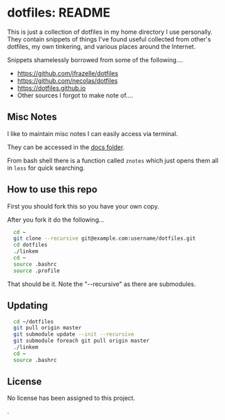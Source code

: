 # dotfiles: README

This is just a collection of dotfiles in my home directory I use personally.
They contain snippets of things I've found useful collected from other's
dotfiles, my own tinkering, and various places around the Internet.

Snippets shamelessly borrowed from some of the following....
 * https://github.com/jfrazelle/dotfiles
 * https://github.com/necolas/dotfiles
 * https://dotfiles.github.io
 * Other sources I forgot to make note of....

## Misc Notes

I like to maintain misc notes I can easily access via terminal.

They can be accessed in the [docs folder](docs/index.md).

From bash shell  there is a function called `znotes` which just opens them all in `less` for quick searching.


## How to use this repo

First you should fork this so you have your own copy.

After you fork it do the following...

```bash
  cd ~
  git clone --recursive git@example.com:username/dotfiles.git
  cd dotfiles
  ./linkem
  cd ~
  source .bashrc
  source .profile
```

That should be it. Note the "--recursive" as there are submodules.

## Updating

```bash
  cd ~/dotfiles
  git pull origin master
  git submodule update --init --recursive
  git submodule foreach git pull origin master
  ./linkem
  cd ~
  source .bashrc
```

## License

No license has been assigned to this project.

.
